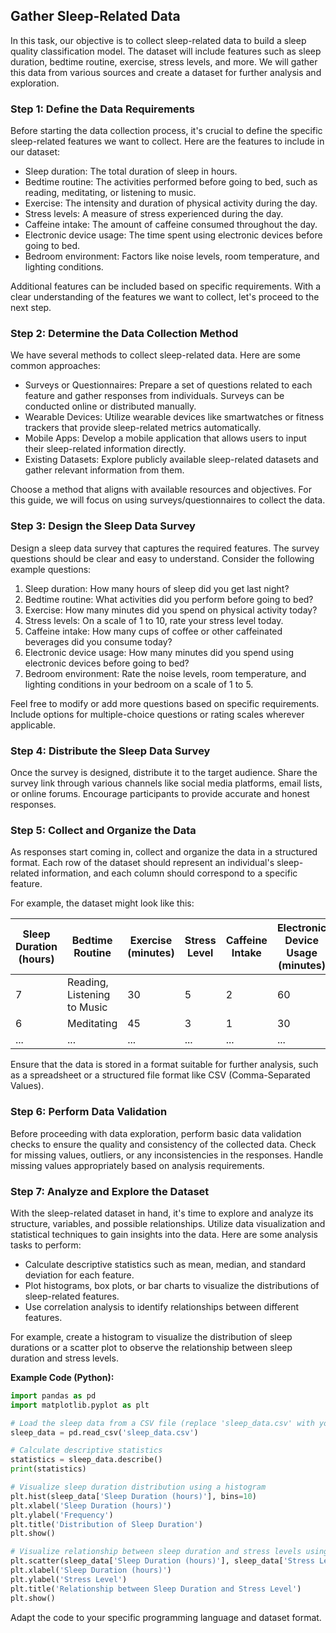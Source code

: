 
## Gather Sleep-Related Data

In this task, our objective is to collect sleep-related data to build a sleep quality classification model. The dataset will include features such as sleep duration, bedtime routine, exercise, stress levels, and more. We will gather this data from various sources and create a dataset for further analysis and exploration.

### Step 1: Define the Data Requirements

Before starting the data collection process, it's crucial to define the specific sleep-related features we want to collect. Here are the features to include in our dataset:

- Sleep duration: The total duration of sleep in hours.
- Bedtime routine: The activities performed before going to bed, such as reading, meditating, or listening to music.
- Exercise: The intensity and duration of physical activity during the day.
- Stress levels: A measure of stress experienced during the day.
- Caffeine intake: The amount of caffeine consumed throughout the day.
- Electronic device usage: The time spent using electronic devices before going to bed.
- Bedroom environment: Factors like noise levels, room temperature, and lighting conditions.

Additional features can be included based on specific requirements. With a clear understanding of the features we want to collect, let's proceed to the next step.

### Step 2: Determine the Data Collection Method

We have several methods to collect sleep-related data. Here are some common approaches:

- Surveys or Questionnaires: Prepare a set of questions related to each feature and gather responses from individuals. Surveys can be conducted online or distributed manually.
- Wearable Devices: Utilize wearable devices like smartwatches or fitness trackers that provide sleep-related metrics automatically.
- Mobile Apps: Develop a mobile application that allows users to input their sleep-related information directly.
- Existing Datasets: Explore publicly available sleep-related datasets and gather relevant information from them.

Choose a method that aligns with available resources and objectives. For this guide, we will focus on using surveys/questionnaires to collect the data.

### Step 3: Design the Sleep Data Survey

Design a sleep data survey that captures the required features. The survey questions should be clear and easy to understand. Consider the following example questions:

1. Sleep duration: How many hours of sleep did you get last night?
2. Bedtime routine: What activities did you perform before going to bed?
3. Exercise: How many minutes did you spend on physical activity today?
4. Stress levels: On a scale of 1 to 10, rate your stress level today.
5. Caffeine intake: How many cups of coffee or other caffeinated beverages did you consume today?
6. Electronic device usage: How many minutes did you spend using electronic devices before going to bed?
7. Bedroom environment: Rate the noise levels, room temperature, and lighting conditions in your bedroom on a scale of 1 to 5.

Feel free to modify or add more questions based on specific requirements. Include options for multiple-choice questions or rating scales wherever applicable.

### Step 4: Distribute the Sleep Data Survey

Once the survey is designed, distribute it to the target audience. Share the survey link through various channels like social media platforms, email lists, or online forums. Encourage participants to provide accurate and honest responses.

### Step 5: Collect and Organize the Data

As responses start coming in, collect and organize the data in a structured format. Each row of the dataset should represent an individual's sleep-related information, and each column should correspond to a specific feature.

For example, the dataset might look like this:

| Sleep Duration (hours) | Bedtime Routine          | Exercise (minutes) | Stress Level | Caffeine Intake | Electronic Device Usage (minutes) | Bedroom Environment (Rating) |
|------------------------|--------------------------|--------------------|--------------|-----------------|----------------------------------|-----------------------------|
| 7                      | Reading, Listening to Music | 30                 | 5            | 2               | 60                               | 4                           |
| 6                      | Meditating               | 45                 | 3            | 1               | 30                               | 3                           |
| ...                    | ...                      | ...                | ...          | ...             | ...                              | ...                         |

Ensure that the data is stored in a format suitable for further analysis, such as a spreadsheet or a structured file format like CSV (Comma-Separated Values).

### Step 6: Perform Data Validation

Before proceeding with data exploration, perform basic data validation checks to ensure the quality and consistency of the collected data. Check for missing values, outliers, or any inconsistencies in the responses. Handle missing values appropriately based on analysis requirements.

### Step 7: Analyze and Explore the Dataset

With the sleep-related dataset in hand, it's time to explore and analyze its structure, variables, and possible relationships. Utilize data visualization and statistical techniques to gain insights into the data. Here are some analysis tasks to perform:

- Calculate descriptive statistics such as mean, median, and standard deviation for each feature.
- Plot histograms, box plots, or bar charts to visualize the distributions of sleep-related features.
- Use correlation analysis to identify relationships between different features.

For example, create a histogram to visualize the distribution of sleep durations or a scatter plot to observe the relationship between sleep duration and stress levels.

**Example Code (Python):**

```python
import pandas as pd
import matplotlib.pyplot as plt

# Load the sleep data from a CSV file (replace 'sleep_data.csv' with your file path)
sleep_data = pd.read_csv('sleep_data.csv')

# Calculate descriptive statistics
statistics = sleep_data.describe()
print(statistics)

# Visualize sleep duration distribution using a histogram
plt.hist(sleep_data['Sleep Duration (hours)'], bins=10)
plt.xlabel('Sleep Duration (hours)')
plt.ylabel('Frequency')
plt.title('Distribution of Sleep Duration')
plt.show()

# Visualize relationship between sleep duration and stress levels using a scatter plot
plt.scatter(sleep_data['Sleep Duration (hours)'], sleep_data['Stress Level'])
plt.xlabel('Sleep Duration (hours)')
plt.ylabel('Stress Level')
plt.title('Relationship between Sleep Duration and Stress Level')
plt.show()
```

Adapt the code to your specific programming language and dataset format.

